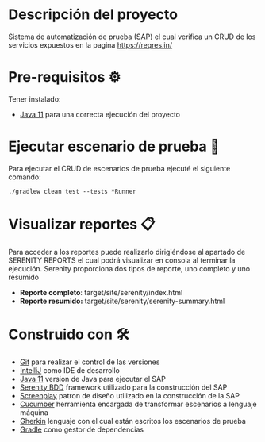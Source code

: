 # Descripción del proyecto
Sistema de automatización de prueba (SAP) el cual verifica un CRUD de los servicios expuestos en la pagina https://reqres.in/

# Pre-requisitos ⚙️
Tener instalado:
- [Java 11](https://www.oracle.com/java/technologies/javase/jdk11-archive-downloads.html) para una correcta ejecución del proyecto

# Ejecutar escenario de prueba 🚀

Para ejecutar el CRUD de escenarios de prueba ejecuté el siguiente comando:

`./gradlew clean test --tests *Runner`


# Visualizar reportes 📋
Para acceder a los reportes puede realizarlo dirigiéndose al apartado de SERENITY REPORTS el cual podrá visualizar en consola al terminar la ejecución. Serenity proporciona dos tipos de reporte, uno completo y uno resumido

- **Reporte completo**: target/site/serenity/index.html
- **Reporte resumido:** target/site/serenity/serenity-summary.html




# Construido con 🛠️

* [Git](https://git-scm.com/downloads) para realizar el control de las versiones
* [IntelliJ](https://www.jetbrains.com/es-es/idea/download/#section=windows) como IDE de desarrollo
* [Java 11](https://www.oracle.com/co/java/technologies/javase/javase-jdk8-downloads.html) version de Java para ejecutar el SAP
* [Serenity BDD](https://serenity-bdd.github.io/docs/guide/user_guide_intro) framework utilizado para la construcción del SAP
* [Screenplay](https://serenity-bdd.github.io/docs/screenplay/screenplay_fundamentals) patron de diseño utilizado en la construcción de la SAP
* [Cucumber](https://cucumber.io/)  herramienta encargada de transformar escenarios a lenguaje máquina
* [Gherkin](https://cucumber.io/docs/gherkin/) lenguaje con el cual están escritos los escenarios de prueba
* [Gradle](https://gradle.org/install/) como gestor de dependencias